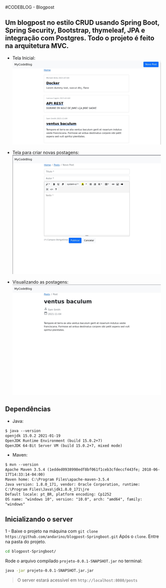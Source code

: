 #CODEBLOG - Blogpost
## Um blogpost no estilo CRUD usando Spring Boot, Spring Security, Bootstrap, thymeleaf, JPA e integração com Postgres. Todo o projeto é feito na arquitetura MVC.

* Tela Inicial:
![home](https://github.com/andarino/blogpost-Springboot/blob/main/img/home.jpeg)

* Tela para criar novas postagens:
![nposts](https://github.com/andarino/blogpost-Springboot/blob/main/img/npost.jpeg)

* Visualizando as postagens:
![posts](https://github.com/andarino/blogpost-Springboot/blob/main/img/post.jpeg)

## Dependências
* Java:
```
$ java --version
openjdk 15.0.2 2021-01-19
OpenJDK Runtime Environment (build 15.0.2+7)
OpenJDK 64-Bit Server VM (build 15.0.2+7, mixed mode)
```
* Maven:
```
$ mvn --version
Apache Maven 3.5.4 (1edded0938998edf8bf061f1ceb3cfdeccf443fe; 2018-06-17T14:33:14-04:00)
Maven home: C:\Program Files\apache-maven-3.5.4
Java version: 1.8.0_171, vendor: Oracle Corporation, runtime: C:\Program Files\Java\jdk1.8.0_171\jre
Default locale: pt_BR, platform encoding: Cp1252
OS name: "windows 10", version: "10.0", arch: "amd64", family: "windows"
```
## Inicializando o server
1 - Baixe o projeto na máquina com `git clone https://github.com/andarino/blogpost-Springboot.git` Após o `clone`. Entre na pasta do projeto.
```sh
cd blogpost-Springboot/
```
Rode o arquivo compilado `projeto-0.0.1-SNAPSHOT.jar` no terminal:
```sh
java -jar projeto-0.0.1-SNAPSHOT.jar.jar
```
>O server estará acessível em `http://localhost:8080/posts`
